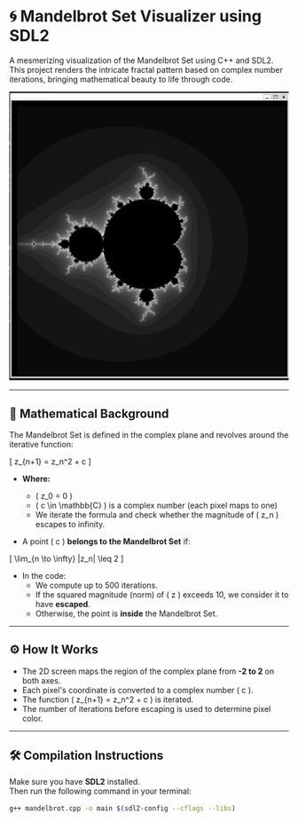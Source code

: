 # 🌀 Mandelbrot Set Visualizer using SDL2

A mesmerizing visualization of the Mandelbrot Set using C++ and SDL2.  
This project renders the intricate fractal pattern based on complex number iterations, bringing mathematical beauty to life through code.

![Mandelbrot Set Output](./mandelbrot.png)

---

## 🔬 Mathematical Background

The Mandelbrot Set is defined in the complex plane and revolves around the iterative function:

\[
z_{n+1} = z_n^2 + c
\]

- **Where:**
  - \( z_0 = 0 \)
  - \( c \in \mathbb{C} \) is a complex number (each pixel maps to one)
  - We iterate the formula and check whether the magnitude of \( z_n \) escapes to infinity.

- A point \( c \) **belongs to the Mandelbrot Set** if:
  
\[
\lim_{n \to \infty} |z_n| \leq 2
\]

- In the code:
  - We compute up to 500 iterations.
  - If the squared magnitude (norm) of \( z \) exceeds 10, we consider it to have **escaped**.
  - Otherwise, the point is **inside** the Mandelbrot Set.

---

## ⚙️ How It Works

- The 2D screen maps the region of the complex plane from **-2 to 2** on both axes.
- Each pixel's coordinate is converted to a complex number \( c \).
- The function \( z_{n+1} = z_n^2 + c \) is iterated.
- The number of iterations before escaping is used to determine pixel color.

---

## 🛠️ Compilation Instructions

Make sure you have **SDL2** installed.  
Then run the following command in your terminal:

```bash
g++ mandelbrot.cpp -o main $(sdl2-config --cflags --libs)
